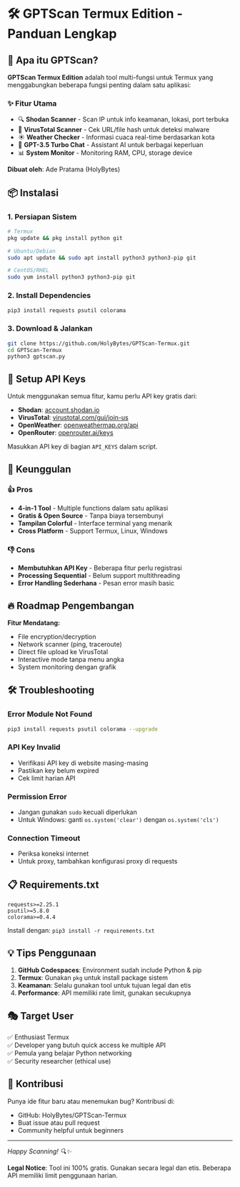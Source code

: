 # 🛠️ GPTScan Termux Edition - Panduan Lengkap

## 🚀 Apa itu GPTScan?

**GPTScan Termux Edition** adalah tool multi-fungsi untuk Termux yang menggabungkan beberapa fungsi penting dalam satu aplikasi:

### ✨ Fitur Utama
- 🔍 **Shodan Scanner** - Scan IP untuk info keamanan, lokasi, port terbuka
- 🦠 **VirusTotal Scanner** - Cek URL/file hash untuk deteksi malware
- ☀️ **Weather Checker** - Informasi cuaca real-time berdasarkan kota
- 🤖 **GPT-3.5 Turbo Chat** - Assistant AI untuk berbagai keperluan
- 📊 **System Monitor** - Monitoring RAM, CPU, storage device

**Dibuat oleh**: Ade Pratama (HolyBytes)

## 📦 Instalasi

### 1. Persiapan Sistem
```bash
# Termux
pkg update && pkg install python git

# Ubuntu/Debian
sudo apt update && sudo apt install python3 python3-pip git

# CentOS/RHEL
sudo yum install python3 python3-pip git
```

### 2. Install Dependencies
```bash
pip3 install requests psutil colorama
```

### 3. Download & Jalankan
```bash
git clone https://github.com/HolyBytes/GPTScan-Termux.git
cd GPTScan-Termux
python3 gptscan.py
```

## 🔧 Setup API Keys

Untuk menggunakan semua fitur, kamu perlu API key gratis dari:

- **Shodan**: [account.shodan.io](https://account.shodan.io/)
- **VirusTotal**: [virustotal.com/gui/join-us](https://www.virustotal.com/gui/join-us)
- **OpenWeather**: [openweathermap.org/api](https://openweathermap.org/api)
- **OpenRouter**: [openrouter.ai/keys](https://openrouter.ai/keys)

Masukkan API key di bagian `API_KEYS` dalam script.

## 🎯 Keunggulan

### 👍 Pros
- **4-in-1 Tool** - Multiple functions dalam satu aplikasi
- **Gratis & Open Source** - Tanpa biaya tersembunyi
- **Tampilan Colorful** - Interface terminal yang menarik
- **Cross Platform** - Support Termux, Linux, Windows

### 👎 Cons
- **Membutuhkan API Key** - Beberapa fitur perlu registrasi
- **Processing Sequential** - Belum support multithreading
- **Error Handling Sederhana** - Pesan error masih basic

## 🔥 Roadmap Pengembangan

**Fitur Mendatang:**
- File encryption/decryption
- Network scanner (ping, traceroute)
- Direct file upload ke VirusTotal
- Interactive mode tanpa menu angka
- System monitoring dengan grafik

## 🛠️ Troubleshooting

### Error Module Not Found
```bash
pip3 install requests psutil colorama --upgrade
```

### API Key Invalid
- Verifikasi API key di website masing-masing
- Pastikan key belum expired
- Cek limit harian API

### Permission Error
- Jangan gunakan `sudo` kecuali diperlukan
- Untuk Windows: ganti `os.system('clear')` dengan `os.system('cls')`

### Connection Timeout
- Periksa koneksi internet
- Untuk proxy, tambahkan konfigurasi proxy di requests

## 📋 Requirements.txt
```
requests>=2.25.1
psutil>=5.8.0
colorama>=0.4.4
```

Install dengan: `pip3 install -r requirements.txt`

## 💡 Tips Penggunaan

1. **GitHub Codespaces**: Environment sudah include Python & pip
2. **Termux**: Gunakan `pkg` untuk install package sistem
3. **Keamanan**: Selalu gunakan tool untuk tujuan legal dan etis
4. **Performance**: API memiliki rate limit, gunakan secukupnya

## 🎭 Target User

✅ Enthusiast Termux  
✅ Developer yang butuh quick access ke multiple API  
✅ Pemula yang belajar Python networking  
✅ Security researcher (ethical use)  

## 🤝 Kontribusi

Punya ide fitur baru atau menemukan bug? Kontribusi di:
- GitHub: HolyBytes/GPTScan-Termux
- Buat issue atau pull request
- Community helpful untuk beginners

---

*Happy Scanning! 🔍✨*

**Legal Notice**: Tool ini 100% gratis. Gunakan secara legal dan etis. Beberapa API memiliki limit penggunaan harian.
